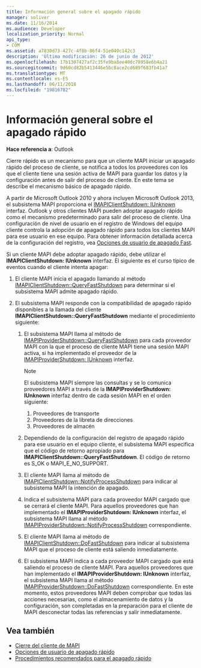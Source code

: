 ```yaml
---
title: Información general sobre el apagado rápido
manager: soliver
ms.date: 11/16/2014
ms.audience: Developer
localization_priority: Normal
api_type:
- COM
ms.assetid: a7830d73-427c-4f8b-86f4-51e040c142c3
description: 'Última modificación: 26 de junio de 2012'
ms.openlocfilehash: 17b1307427af2c35fe9ba8ee40dc78958e6b4a21
ms.sourcegitcommit: 9d60cd82b5413446e5bc8ace2cd689f683fb41a7
ms.translationtype: MT
ms.contentlocale: es-ES
ms.lasthandoff: 06/11/2018
ms.locfileid: "19816782"
---
```

# <a name="fast-shutdown-overview"></a>Información general sobre el apagado rápido

**Hace referencia a**: Outlook 
  
Cierre rápido es un mecanismo para que un cliente MAPI iniciar un apagado rápido del proceso de cliente, se notifica a todos los proveedores con los que el cliente tiene una sesión activa de MAPI para guardar los datos y la configuración antes de salir del proceso de cliente. En este tema se describe el mecanismo básico de apagado rápido. 

A partir de Microsoft Outlook 2010 y ahora incluyen Microsoft Outlook 2013, el subsistema MAPI proporciona el [IMAPIClientShutdown: IUnknown](imapiclientshutdowniunknown.md) interfaz. Outlook y otros clientes MAPI pueden adoptar apagado rápido como el mecanismo predeterminado para salir del proceso de cliente. Una configuración de nivel de usuario en el registro de Windows del equipo cliente controla la adopción de apagado rápido para todos los clientes MAPI para ese usuario en ese equipo. Para obtener información detallada acerca de la configuración del registro, vea [Opciones de usuario de apagado Fast](fast-shutdown-user-options.md).
  
Si un cliente MAPI debe adoptar apagado rápido, debe utilizar el **IMAPIClientShutdown: IUnknown** interfaz. El siguiente es el curso típico de eventos cuando el cliente intenta apagar: 
  
1. El cliente MAPI inicia el apagado llamando al método [IMAPIClientShutdown::QueryFastShutdown](imapiclientshutdown-queryfastshutdown.md) para determinar si el subsistema MAPI admite apagado rápido. 
    
2. El subsistema MAPI responde con la compatibilidad de apagado rápido disponibles a la llamada del cliente **IMAPIClientShutdown::QueryFastShutdown** mediante el procedimiento siguiente: 
    
    1. El subsistema MAPI llama al método de [IMAPIProviderShutdown::QueryFastShutdown](imapiprovidershutdown-queryfastshutdown.md) para cada proveedor MAPI con la que el proceso de cliente MAPI tiene una sesión MAPI activa, si ha implementado el proveedor de la [IMAPIProviderShutdown: IUnknown](imapiprovidershutdowniunknown.md) interfaz. 
        
       > [!NOTE]
       >  El subsistema MAPI siempre las consultas y se lo comunica proveedores MAPI a través de la **IMAPIProviderShutdown: IUnknown** interfaz dentro de cada sesión MAPI en el orden siguiente:
       > 1. Proveedores de transporte
       > 2. Proveedores de la libreta de direcciones
       > 3. Proveedores de almacén 
    
    2. Dependiendo de la configuración del registro de apagado rápido para ese usuario en el equipo cliente, el subsistema MAPI especifica que el código de retorno apropiado para **IMAPIClientShutdown::QueryFastShutdown**. El código de retorno es S_OK o MAPI_E_NO_SUPPORT.
        
    3. El cliente MAPI llama al método de [IMAPIClientShutdown::NotifyProcessShutdown](imapiclientshutdown-notifyprocessshutdown.md) para indicar al subsistema MAPI la intención de apagado. 
        
    4. Indica el subsistema MAPI para cada proveedor MAPI cargado que se cerrará el cliente MAPI. Para aquellos proveedores que han implementado el **IMAPIProviderShutdown: IUnknown** interfaz, el subsistema MAPI llama al método [IMAPIProviderShutdown::NotifyProcessShutdown](imapiprovidershutdown-notifyprocessshutdown.md) correspondiente. 
        
    5. El cliente MAPI llama al método de [IMAPIClientShutdown::DoFastShutdown](imapiclientshutdown-dofastshutdown.md) para indicar al subsistema MAPI que el proceso de cliente está saliendo inmediatamente. 
        
    6. El subsistema MAPI indica a cada proveedor MAPI cargado que está saliendo el proceso de cliente MAPI. Para aquellos proveedores que han implementado el **IMAPIProviderShutdown: IUnknown** interfaz, el subsistema MAPI llama al método [IMAPIProviderShutdown::DoFastShutdown](imapiprovidershutdown-dofastshutdown.md) correspondiente. En este momento, estos proveedores MAPI deben comprobar que todas las acciones necesarias, como el almacenamiento de datos y la configuración, son completadas en la preparación para el cliente de MAPI desconectar todas las referencias y salir inmediatamente. 
    
## <a name="see-also"></a>Vea también

- [Cierre del cliente de MAPI](client-shutdown-in-mapi.md)
- [Opciones de usuario de apagado rápido](fast-shutdown-user-options.md)
- [Procedimientos recomendados para el apagado rápido](best-practices-for-fast-shutdown.md)

